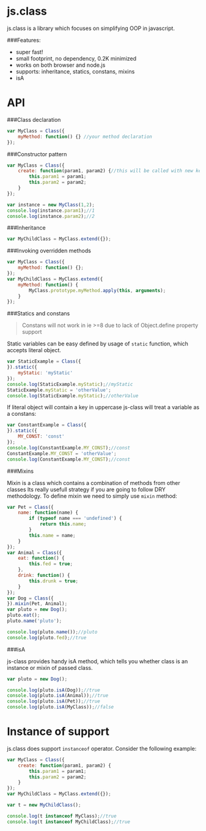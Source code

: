 js.class
========

js.class is a library which focuses on simplifying OOP in javascript.

###Features:
 - super fast!
 - small footprint, no dependency, 0.2K minimized
 - works on both browser and node.js
 - supports: inheritance, statics, constans, mixins
 - isA

API
=========================

###Class declaration

```js
var MyClass = Class({
    myMethod: function() {} //your method declaration
});
```

###Constructor pattern

```js
var MyClass = Class({
    create: function(param1, param2) {//this will be called with new keyword
        this.param1 = param1;
        this.param2 = param2;
    }
});

var instance = new MyClass(1,2);
console.log(instance.param1);//1
console.log(instance.param2);//2
```

###Inheritance
```js
var MyChildClass = MyClass.extend({});
```

###Invoking overridden methods
```js
var MyClass = Class({
    myMethod: function() {};
});
var MyChildClass = MyClass.extend({
    myMethod: function() {
        MyClass.prototype.myMethod.apply(this, arguments);
    }
});
```

###Statics and constans
> Constans will not work in ie >=8 due to lack of Object.define property support


Static variables can be easy defined by usage of `static` function, which accepts literal object.

```js
var StaticExample = Class({
}).static({
    myStatic: 'myStatic'
});
console.log(StaticExample.myStatic);//myStatic
StaticExample.myStatic = 'otherValue';
console.log(StaticExample.myStatic);//otherValue
```

If literal object will contain a key in uppercase js-class will treat a variable as a constans:
```js
var ConstantExample = Class({
}).static({
    MY_CONST: 'const'
});
console.log(ConstantExample.MY_CONST);//const
ConstantExample.MY_CONST = 'otherValue';
console.log(ConstantExample.MY_CONST);//const
```

###Mixins

Mixin is a class which contains a combination of methods from other classes
Its really usefull strategy if you are going to follow DRY methodology.
To define mixin we need to simply use `mixin` method:
```js
var Pet = Class({
    name: function(name) {
        if (typeof name === 'undefined') {
            return this.name;
        }
        this.name = name;
    }
});
var Animal = Class({
    eat: function() {
        this.fed = true;
    },
    drink: function() {
        this.drunk = true;
    }
});
var Dog = Class({
}).mixin(Pet, Animal);
var pluto = new Dog();
pluto.eat();
pluto.name('pluto');

console.log(pluto.name());//pluto
console.log(pluto.fed);//true
```

###isA

js-class provides handy isA method, which tells you whether class is an instance or mixin of passed class.
```js
var pluto = new Dog();

console.log(pluto.isA(Dog));//true
console.log(pluto.isA(Animal));//true
console.log(pluto.isA(Pet));//true
console.log(pluto.isA(MyClass));//false
```

Instance of support
===================
js.class does support `instanceof` operator. Consider the following example:

```js
var MyClass = Class({
    create: function(param1, param2) {
        this.param1 = param1;
        this.param2 = param2;
    }
});
var MyChildClass = MyClass.extend({});

var t = new MyChildClass();

console.log(t instanceof MyClass);//true
console.log(t instanceof MyChildClass);//true
```